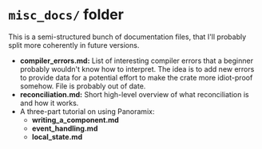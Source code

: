 # `misc_docs/` folder

This is a semi-structured bunch of documentation files, that I'll probably split more coherently in future versions.

- **compiler_errors.md:** List of interesting compiler errors that a beginner probably wouldn't know how to interpret. The idea is to add new errors to provide data for a potential effort to make the crate more idiot-proof somehow. File is probably out of date.
- **reconciliation.md:** Short high-level overview of what reconciliation is and how it works.
- A three-part tutorial on using Panoramix:
  - **writing_a_component.md**
  - **event_handling.md**
  - **local_state.md**

